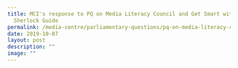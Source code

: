```yaml
---
title: MCI's response to PQ on Media Literacy Council and Get Smart with
  Sherlock Guide
permalink: /media-centre/parliamentary-questions/pq-on-media-literacy-council-and-get-smart-with-sherlock-guide/
date: 2019-10-07
layout: post
description: ""
image: ""
---
```

